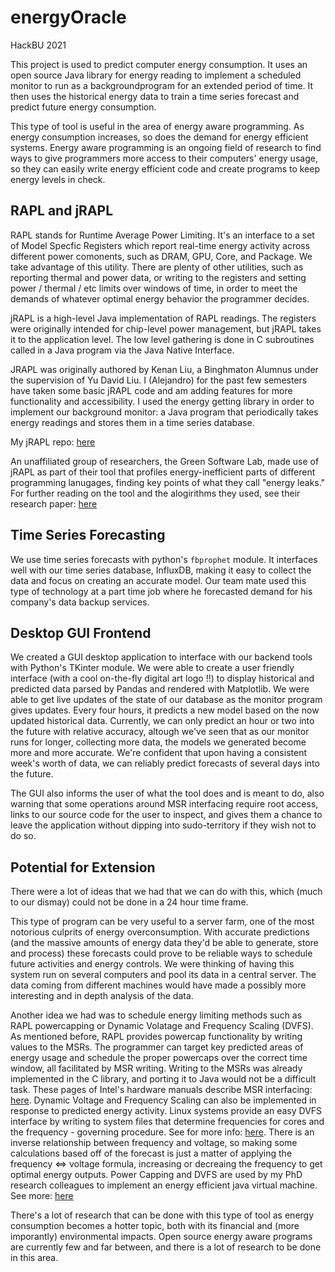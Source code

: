 # energyOracle
HackBU 2021

This project is used to predict computer energy consumption. It uses an open source Java library for energy reading to implement a scheduled monitor to run as a backgroundprogram for an extended period of time. It then uses the historical energy data to train a time series forecast and predict future energy consumption.


This type of tool is useful in the area of energy aware programming. As energy consumption increases, so does the demand for energy efficient systems. Energy
aware programming is an ongoing field of research to find ways to give programmers more access to their computers' energy usage, so they can easily write
energy efficient code and create programs to keep energy levels in check.

## RAPL and jRAPL
RAPL stands for Runtime Average Power Limiting. It's an interface to a set of Model Specfic Registers which report real-time energy activity across
different power comonents, such as DRAM, GPU, Core, and Package. We take advantage of this utility. There are plenty of other utilities, such as reporting thermal and power data, or writing
to the registers and setting power / thermal / etc limits over windows of time, in order to meet the demands of whatever optimal energy behavior the programmer
decides.

jRAPL is a high-level Java implementation of RAPL readings. The registers were originally intended for chip-level power management, but jRAPL takes it to the application level. The low level gathering is done in C subroutines called in a Java program via the Java Native Interface.

JRAPL was originally authored by Kenan Liu, a Binghmaton Alumnus under the supervision of Yu David Liu. I (Alejandro) for the past few semesters have taken some basic jRAPL code and am adding features for more functionality and accessibility. I used the energy getting library in order to implement our background monitor: a Java program that periodically takes energy readings and stores them in a time series database.

My jRAPL repo: [here](https://github.com/aservet1/jRAPL)

An unaffiliated group of researchers, the Green Software Lab, made use of jRAPL as part of their tool that profiles energy-inefficient parts of different
programming lanugages, finding key points of what they call "energy leaks." For further reading on the tool and the alogirithms they used, see their research
paper: [here](https://scihubtw.tw/10.1016/j.jss.2019.110463)

## Time Series Forecasting
We use time series forecasts with python's `fbprophet` module. It interfaces well with our time series database, InfluxDB, making it easy to collect the
data and focus on creating an accurate model. Our team mate used this type of technology at a part time job where he forecasted demand for his company's
data backup services.

## Desktop GUI Frontend
We created a GUI desktop application to interface with our backend tools with Python's TKinter module. We were able to create a user friendly interface (with a cool on-the-fly digital art logo !!) to display historical and predicted data parsed by Pandas and rendered with Matplotlib. We were able to get live updates of the state of our database as the monitor program gives updates. Every four hours, it predicts a new model based on the now updated historical data. Currently, we can only predict an hour or two into the future with relative accuracy, altough we've seen that as our monitor runs for longer, collecting more data, the models we generated become more and more accurate. We're confident that upon having a consistent week's worth of data, we can reliably predict forecasts of several days
into the future.

The GUI also informs the user of what the tool does and is meant to do, also warning that some operations around MSR interfacing require root access,
links to our source code for the user to inspect, and gives them a chance to leave the application without dipping into sudo-territory if they wish not to
do so.

## Potential for Extension
There were a lot of ideas that we had that we can do with this, which (much to our dismay) could not be done in a 24 hour time frame.

This type of program can be very useful to a server farm, one of the most notorious culprits of energy overconsumption. With accurate predictions (and the massive amounts of energy data they'd be able to generate, store and process) these forecasts could prove to be reliable ways to schedule future activities and energy controls. We were
thinking of having this system run on several computers and pool its data in a central server. The data coming from different machines would have made a
possibly more  interesting and in depth analysis of the data.

Another idea we had was to schedule energy limiting methods such as RAPL powercapping or Dynamic Volatage and Frequency Scaling (DVFS). As mentioned before, RAPL
provides powercap functionality by writing values to the MSRs. The programmer can target key predicted areas of energy usage and schedule the proper powercaps
over the correct time window, all facilitated by MSR writing. Writing to the MSRs was already implemented in the C library, and porting it to Java would not be a
difficult task. These pages of Intel's hardware manuals describe MSR interfacing: [here]( https://github.com/aservet1/jRAPL/blob/master/Docs/ReferenceDocuments/IntelManual_MSR-Pages.pdf). Dynamic Voltage and Frequency Scaling can also be implemented in response to predicted energy activity. Linux systems provide an easy DVFS interface by writing to system files that determine frequencies for cores and the frequency - governing procedure. See for more info: [here](https://github.com/aservet1/jRAPL/blob/master/Docs/ReferenceDocuments/CPUfreq_Governors.txt). There is an inverse relationship between frequency and voltage, so
making some calculations based off of the forecast is just a matter of applying the frequency \<=\> voltage formula, increasing or decreaing the frequency to get
optimal energy outputs. Power Capping and DVFS are used by my PhD research colleagues to implement an energy efficient java virtual machine. See more: [here](https://github.com/kliu20/EnergyAwareJVM)

There's a lot of research that can be done with this type of tool as energy consumption becomes a hotter topic, both with its financial and (more imporantly)
environmental impacts. Open source energy aware programs are currently few and far between, and there is a lot of research to be done in this area.
